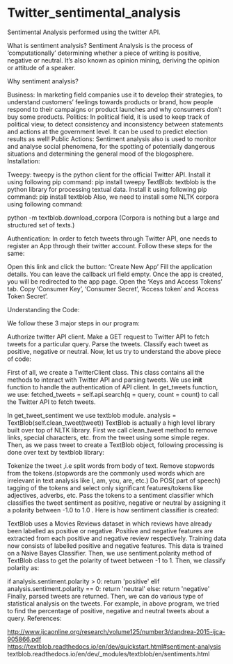# Twitter_sentimental_analysis
Sentimental Analysis performed using the twitter API.

What is sentiment analysis?
Sentiment Analysis is the process of ‘computationally’ determining whether a piece of writing is positive, negative or neutral. It’s also known as opinion mining, deriving the opinion or attitude of a speaker.

Why sentiment analysis?

Business: In marketing field companies use it to develop their strategies, to understand customers’ feelings towards products or brand, how people respond to their campaigns or product launches and why consumers don’t buy some
products.
Politics: In political field, it is used to keep track of political view, to detect consistency and inconsistency between statements and actions at the government level. It can be used to predict election results as well!
Public Actions: Sentiment analysis also is used to monitor and analyse social phenomena, for the spotting of potentially dangerous situations and determining the general mood of the blogosphere.
Installation:

Tweepy: tweepy is the python client for the official Twitter API.
Install it using following pip command:
pip install tweepy
TextBlob: textblob is the python library for processing textual data.
Install it using following pip command:
pip install textblob
Also, we need to install some NLTK corpora using following command:

python -m textblob.download_corpora
(Corpora is nothing but a large and structured set of texts.)

Authentication:
In order to fetch tweets through Twitter API, one needs to register an App through their twitter account. Follow these steps for the same:

Open this link and click the button: ‘Create New App’
Fill the application details. You can leave the callback url field empty.
Once the app is created, you will be redirected to the app page.
Open the ‘Keys and Access Tokens’ tab.
Copy ‘Consumer Key’, ‘Consumer Secret’, ‘Access token’ and ‘Access Token Secret’.

Understanding the Code:

We follow these 3 major steps in our program:

Authorize twitter API client.
Make a GET request to Twitter API to fetch tweets for a particular query.
Parse the tweets. Classify each tweet as positive, negative or neutral.
Now, let us try to understand the above piece of code:

First of all, we create a TwitterClient class. This class contains all the methods to interact with Twitter API and parsing tweets. We use __init__ function to handle the authentication of API client.
In get_tweets function, we use:
fetched_tweets = self.api.search(q = query, count = count)
to call the Twitter API to fetch tweets.

In get_tweet_sentiment we use textblob module.
analysis = TextBlob(self.clean_tweet(tweet))
TextBlob is actually a high level library built over top of NLTK library. First we call clean_tweet method to remove links, special characters, etc. from the tweet using some simple regex.
Then, as we pass tweet to create a TextBlob object, following processing is done over text by textblob library:

Tokenize the tweet ,i.e split words from body of text.
Remove stopwords from the tokens.(stopwords are the commonly used words which are irrelevant in text analysis like I, am, you, are, etc.)
Do POS( part of speech) tagging of the tokens and select only significant features/tokens like adjectives, adverbs, etc.
Pass the tokens to a sentiment classifier which classifies the tweet sentiment as positive, negative or neutral by assigning it a polarity between -1.0 to 1.0 .
Here is how sentiment classifier is created:

TextBlob uses a Movies Reviews dataset in which reviews have already been labelled as positive or negative.
Positive and negative features are extracted from each positive and negative review respectively.
Training data now consists of labelled positive and negative features. This data is trained on a Naive Bayes Classifier.
Then, we use sentiment.polarity method of TextBlob class to get the polarity of tweet between -1 to 1.
Then, we classify polarity as:

if analysis.sentiment.polarity > 0:
       return 'positive'
elif analysis.sentiment.polarity == 0:
       return 'neutral'
else:
       return 'negative'
Finally, parsed tweets are returned. Then, we can do various type of statistical analysis on the tweets. For example, in above program, we tried to find the percentage of positive, negative and neutral tweets about a query.
References:

http://www.ijcaonline.org/research/volume125/number3/dandrea-2015-ijca-905866.pdf
https://textblob.readthedocs.io/en/dev/quickstart.html#sentiment-analysis
textblob.readthedocs.io/en/dev/_modules/textblob/en/sentiments.html
